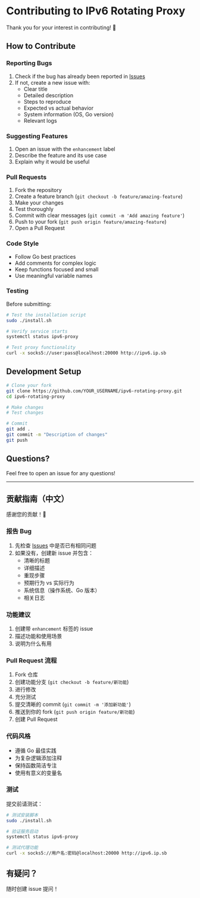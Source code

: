 # Contributing to IPv6 Rotating Proxy

Thank you for your interest in contributing! 🎉

## How to Contribute

### Reporting Bugs

1. Check if the bug has already been reported in [Issues](https://github.com/YOUR_USERNAME/ipv6-rotating-proxy/issues)
2. If not, create a new issue with:
   - Clear title
   - Detailed description
   - Steps to reproduce
   - Expected vs actual behavior
   - System information (OS, Go version)
   - Relevant logs

### Suggesting Features

1. Open an issue with the `enhancement` label
2. Describe the feature and its use case
3. Explain why it would be useful

### Pull Requests

1. Fork the repository
2. Create a feature branch (`git checkout -b feature/amazing-feature`)
3. Make your changes
4. Test thoroughly
5. Commit with clear messages (`git commit -m 'Add amazing feature'`)
6. Push to your fork (`git push origin feature/amazing-feature`)
7. Open a Pull Request

### Code Style

- Follow Go best practices
- Add comments for complex logic
- Keep functions focused and small
- Use meaningful variable names

### Testing

Before submitting:
```bash
# Test the installation script
sudo ./install.sh

# Verify service starts
systemctl status ipv6-proxy

# Test proxy functionality
curl -x socks5://user:pass@localhost:20000 http://ipv6.ip.sb
```

## Development Setup

```bash
# Clone your fork
git clone https://github.com/YOUR_USERNAME/ipv6-rotating-proxy.git
cd ipv6-rotating-proxy

# Make changes
# Test changes

# Commit
git add .
git commit -m "Description of changes"
git push
```

## Questions?

Feel free to open an issue for any questions!

---

## 贡献指南（中文）

感谢您的贡献！🎉

### 报告 Bug

1. 先检查 [Issues](https://github.com/YOUR_USERNAME/ipv6-rotating-proxy/issues) 中是否已有相同问题
2. 如果没有，创建新 issue 并包含：
   - 清晰的标题
   - 详细描述
   - 重现步骤
   - 预期行为 vs 实际行为
   - 系统信息（操作系统、Go 版本）
   - 相关日志

### 功能建议

1. 创建带 `enhancement` 标签的 issue
2. 描述功能和使用场景
3. 说明为什么有用

### Pull Request 流程

1. Fork 仓库
2. 创建功能分支 (`git checkout -b feature/新功能`)
3. 进行修改
4. 充分测试
5. 提交清晰的 commit (`git commit -m '添加新功能'`)
6. 推送到你的 fork (`git push origin feature/新功能`)
7. 创建 Pull Request

### 代码风格

- 遵循 Go 最佳实践
- 为复杂逻辑添加注释
- 保持函数简洁专注
- 使用有意义的变量名

### 测试

提交前请测试：
```bash
# 测试安装脚本
sudo ./install.sh

# 验证服务启动
systemctl status ipv6-proxy

# 测试代理功能
curl -x socks5://用户名:密码@localhost:20000 http://ipv6.ip.sb
```

## 有疑问？

随时创建 issue 提问！
